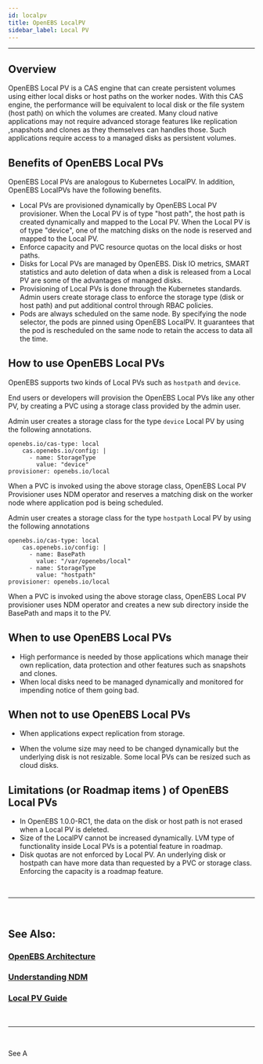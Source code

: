 ```yaml
---
id: localpv
title: OpenEBS LocalPV
sidebar_label: Local PV
---
```

------



## Overview

OpenEBS Local PV is a CAS engine that can create persistent volumes using either local disks or host paths on the worker nodes. With this CAS engine, the performance will be equivalent to local disk or the file system (host path) on which the volumes are created. Many cloud native applications may not require advanced storage features like replication ,snapshots and clones as they themselves can handles those. Such applications require access to a managed disks as persistent volumes. 



## Benefits of OpenEBS Local PVs

OpenEBS Local PVs are analogous to Kubernetes LocalPV. In addition, OpenEBS LocalPVs have the following benefits.

- Local PVs are provisioned dynamically by OpenEBS Local PV provisioner. When the Local PV is of type "host path", the host path is created dynamically and mapped to the Local PV. When the Local PV is of type "device", one of the  matching disks on the node is reserved and mapped to the Local PV.
- Enforce capacity and PVC resource quotas on the local disks or host paths. 
- Disks for Local PVs are managed by OpenEBS. Disk IO metrics, SMART statistics and auto deletion of data when a disk is released from a Local PV are some of the advantages of managed disks.
- Provisioning of Local PVs is done through the Kubernetes standards. Admin users create storage class to enforce the storage type (disk or host path) and put additional control through RBAC policies.
- Pods are always scheduled on the same node. By specifying the node selector, the pods are pinned using OpenEBS LocalPV. It guarantees that the pod is rescheduled on the same node to retain the access to data all the time.



## How to use OpenEBS Local PVs

OpenEBS supports two kinds of Local PVs such as `hostpath` and `device`.

End users or developers will provision the OpenEBS Local PVs like any other PV, by creating a PVC using a storage class provided by the admin user. 

Admin user creates a storage class for the type `device` Local PV by using the following annotations.

```
openebs.io/cas-type: local
    cas.openebs.io/config: |
      - name: StorageType
        value: "device"
provisioner: openebs.io/local
```

When a PVC is invoked using the above storage class, OpenEBS Local PV Provisioner uses NDM operator and reserves a matching disk on the worker node where application pod is being scheduled.



Admin user creates a storage class for the type `hostpath` Local PV by using the following annotations

```
openebs.io/cas-type: local
    cas.openebs.io/config: |
      - name: BasePath
        value: "/var/openebs/local"
      - name: StorageType
        value: "hostpath"
provisioner: openebs.io/local
```

When a PVC is invoked using the above storage class, OpenEBS Local PV  provisioner uses NDM operator and creates a new sub directory inside the BasePath and maps it to the PV.



## When to use OpenEBS Local PVs

- High performance is needed by those applications which manage their own replication, data protection and other features such as snapshots and clones.
- When local disks need to be managed dynamically and monitored for impending notice of them going bad.



## When not to use OpenEBS Local PVs

- When applications expect replication from storage.

- When the volume size may need to be changed dynamically but the underlying disk is not resizable. Some local PVs can be resized such as cloud disks.

  

## Limitations (or Roadmap items ) of OpenEBS Local PVs

- In OpenEBS 1.0.0-RC1, the data on the disk or host path is not erased when a Local PV is deleted.
- Size of the LocalPV cannot be increased dynamically. LVM type of functionality inside Local PVs is a potential feature in roadmap.
- Disk quotas are not enforced by Local PV. An underlying disk or hostpath can have more data than requested by a PVC or storage class. Enforcing the capacity is a roadmap feature.

<br>

<hr>
<br>

## See Also:

### [OpenEBS Architecture](/1.0.0-RC1/docs/next/architecture.html)

### [Understanding NDM](/1.0.0-RC1/docs/next/ndm.html)

### [Local PV Guide](/1.0.0-RC1/docs/next/uglocalpv.html)

<br>

<hr>

<br>



See A

<!-- Hotjar Tracking Code for https://docs.openebs.io -->
<script>
   (function(h,o,t,j,a,r){
       h.hj=h.hj||function(){(h.hj.q=h.hj.q||[]).push(arguments)};
       h._hjSettings={hjid:785693,hjsv:6};
       a=o.getElementsByTagName('head')[0];
       r=o.createElement('script');r.async=1;
       r.src=t+h._hjSettings.hjid+j+h._hjSettings.hjsv;
       a.appendChild(r);
   })(window,document,'https://static.hotjar.com/c/hotjar-','.js?sv=');
</script>


<!-- Global site tag (gtag.js) - Google Analytics -->
<script async src="https://www.googletagmanager.com/gtag/js?id=UA-92076314-12"></script>
<script>
  window.dataLayer = window.dataLayer || [];
  function gtag(){dataLayer.push(arguments);}
  gtag('js', new Date());

  gtag('config', 'UA-92076314-12');
</script>
